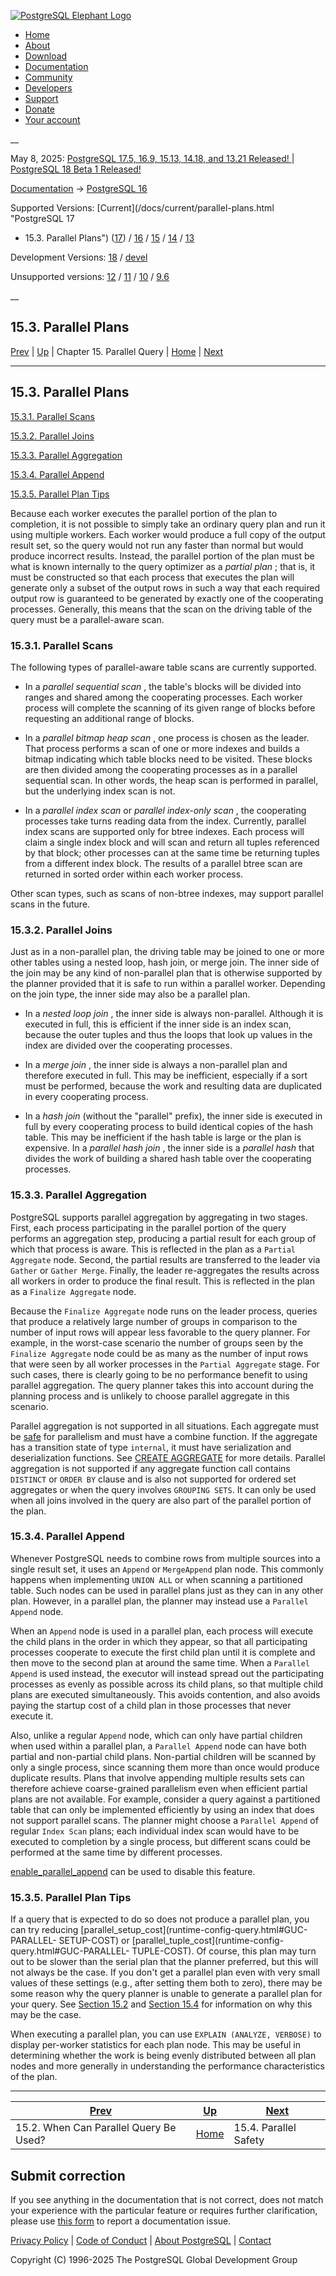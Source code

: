 [ ![PostgreSQL Elephant Logo](/media/img/about/press/elephant.png) ](/)

  * [Home](/ "Home")
  * [About](/about/ "About")
  * [Download](/download/ "Download")
  * [Documentation](/docs/ "Documentation")
  * [Community](/community/ "Community")
  * [Developers](/developer/ "Developers")
  * [Support](/support/ "Support")
  * [Donate](/about/donate/ "Donate")
  * [Your account](/account/ "Your account")

__

May 8, 2025: [ PostgreSQL 17.5, 16.9, 15.13, 14.18, and 13.21 Released! ](/about/news/postgresql-175-169-1513-1418-and-1321-released-3072/) | [ PostgreSQL 18 Beta 1 Released! ](/about/news/postgresql-18-beta-1-released-3070/)

[Documentation](/docs/ "Documentation") -> [PostgreSQL
16](/docs/16/index.html)

Supported Versions: [Current](/docs/current/parallel-plans.html "PostgreSQL 17
- 15.3. Parallel Plans") ([17](/docs/17/parallel-plans.html "PostgreSQL 17 -
15.3. Parallel Plans")) / [16](/docs/16/parallel-plans.html "PostgreSQL 16 -
15.3. Parallel Plans") / [15](/docs/15/parallel-plans.html "PostgreSQL 15 -
15.3. Parallel Plans") / [14](/docs/14/parallel-plans.html "PostgreSQL 14 -
15.3. Parallel Plans") / [13](/docs/13/parallel-plans.html "PostgreSQL 13 -
15.3. Parallel Plans")

Development Versions: [18](/docs/18/parallel-plans.html "PostgreSQL 18 -
15.3. Parallel Plans") / [devel](/docs/devel/parallel-plans.html "PostgreSQL
devel - 15.3. Parallel Plans")

Unsupported versions: [12](/docs/12/parallel-plans.html "PostgreSQL 12 -
15.3. Parallel Plans") / [11](/docs/11/parallel-plans.html "PostgreSQL 11 -
15.3. Parallel Plans") / [10](/docs/10/parallel-plans.html "PostgreSQL 10 -
15.3. Parallel Plans") / [9.6](/docs/9.6/parallel-plans.html "PostgreSQL 9.6 -
15.3. Parallel Plans")

__

15.3. Parallel Plans  
---  
[Prev](when-can-parallel-query-be-used.html "15.2. When Can Parallel Query Be Used?")  | [Up](parallel-query.html "Chapter 15. Parallel Query") | Chapter 15. Parallel Query | [Home](index.html "PostgreSQL 16.9 Documentation") |  [Next](parallel-safety.html "15.4. Parallel Safety")  
  
* * *

## 15.3. Parallel Plans #

[15.3.1. Parallel Scans](parallel-plans.html#PARALLEL-SCANS)

[15.3.2. Parallel Joins](parallel-plans.html#PARALLEL-JOINS)

[15.3.3. Parallel Aggregation](parallel-plans.html#PARALLEL-AGGREGATION)

[15.3.4. Parallel Append](parallel-plans.html#PARALLEL-APPEND)

[15.3.5. Parallel Plan Tips](parallel-plans.html#PARALLEL-PLAN-TIPS)

Because each worker executes the parallel portion of the plan to completion,
it is not possible to simply take an ordinary query plan and run it using
multiple workers. Each worker would produce a full copy of the output result
set, so the query would not run any faster than normal but would produce
incorrect results. Instead, the parallel portion of the plan must be what is
known internally to the query optimizer as a _partial plan_ ; that is, it must
be constructed so that each process that executes the plan will generate only
a subset of the output rows in such a way that each required output row is
guaranteed to be generated by exactly one of the cooperating processes.
Generally, this means that the scan on the driving table of the query must be
a parallel-aware scan.

### 15.3.1. Parallel Scans #

The following types of parallel-aware table scans are currently supported.

  * In a _parallel sequential scan_ , the table's blocks will be divided into ranges and shared among the cooperating processes. Each worker process will complete the scanning of its given range of blocks before requesting an additional range of blocks.

  * In a _parallel bitmap heap scan_ , one process is chosen as the leader. That process performs a scan of one or more indexes and builds a bitmap indicating which table blocks need to be visited. These blocks are then divided among the cooperating processes as in a parallel sequential scan. In other words, the heap scan is performed in parallel, but the underlying index scan is not.

  * In a _parallel index scan_ or _parallel index-only scan_ , the cooperating processes take turns reading data from the index. Currently, parallel index scans are supported only for btree indexes. Each process will claim a single index block and will scan and return all tuples referenced by that block; other processes can at the same time be returning tuples from a different index block. The results of a parallel btree scan are returned in sorted order within each worker process.

Other scan types, such as scans of non-btree indexes, may support parallel
scans in the future.

### 15.3.2. Parallel Joins #

Just as in a non-parallel plan, the driving table may be joined to one or more
other tables using a nested loop, hash join, or merge join. The inner side of
the join may be any kind of non-parallel plan that is otherwise supported by
the planner provided that it is safe to run within a parallel worker.
Depending on the join type, the inner side may also be a parallel plan.

  * In a _nested loop join_ , the inner side is always non-parallel. Although it is executed in full, this is efficient if the inner side is an index scan, because the outer tuples and thus the loops that look up values in the index are divided over the cooperating processes.

  * In a _merge join_ , the inner side is always a non-parallel plan and therefore executed in full. This may be inefficient, especially if a sort must be performed, because the work and resulting data are duplicated in every cooperating process.

  * In a _hash join_ (without the "parallel" prefix), the inner side is executed in full by every cooperating process to build identical copies of the hash table. This may be inefficient if the hash table is large or the plan is expensive. In a _parallel hash join_ , the inner side is a _parallel hash_ that divides the work of building a shared hash table over the cooperating processes.

### 15.3.3. Parallel Aggregation #

PostgreSQL supports parallel aggregation by aggregating in two stages. First,
each process participating in the parallel portion of the query performs an
aggregation step, producing a partial result for each group of which that
process is aware. This is reflected in the plan as a `Partial Aggregate` node.
Second, the partial results are transferred to the leader via `Gather` or
`Gather Merge`. Finally, the leader re-aggregates the results across all
workers in order to produce the final result. This is reflected in the plan as
a `Finalize Aggregate` node.

Because the `Finalize Aggregate` node runs on the leader process, queries that
produce a relatively large number of groups in comparison to the number of
input rows will appear less favorable to the query planner. For example, in
the worst-case scenario the number of groups seen by the `Finalize Aggregate`
node could be as many as the number of input rows that were seen by all worker
processes in the `Partial Aggregate` stage. For such cases, there is clearly
going to be no performance benefit to using parallel aggregation. The query
planner takes this into account during the planning process and is unlikely to
choose parallel aggregate in this scenario.

Parallel aggregation is not supported in all situations. Each aggregate must
be [safe](parallel-safety.html "15.4. Parallel Safety") for parallelism and
must have a combine function. If the aggregate has a transition state of type
`internal`, it must have serialization and deserialization functions. See
[CREATE AGGREGATE](sql-createaggregate.html "CREATE AGGREGATE") for more
details. Parallel aggregation is not supported if any aggregate function call
contains `DISTINCT` or `ORDER BY` clause and is also not supported for ordered
set aggregates or when the query involves `GROUPING SETS`. It can only be used
when all joins involved in the query are also part of the parallel portion of
the plan.

### 15.3.4. Parallel Append #

Whenever PostgreSQL needs to combine rows from multiple sources into a single
result set, it uses an `Append` or `MergeAppend` plan node. This commonly
happens when implementing `UNION ALL` or when scanning a partitioned table.
Such nodes can be used in parallel plans just as they can in any other plan.
However, in a parallel plan, the planner may instead use a `Parallel Append`
node.

When an `Append` node is used in a parallel plan, each process will execute
the child plans in the order in which they appear, so that all participating
processes cooperate to execute the first child plan until it is complete and
then move to the second plan at around the same time. When a `Parallel Append`
is used instead, the executor will instead spread out the participating
processes as evenly as possible across its child plans, so that multiple child
plans are executed simultaneously. This avoids contention, and also avoids
paying the startup cost of a child plan in those processes that never execute
it.

Also, unlike a regular `Append` node, which can only have partial children
when used within a parallel plan, a `Parallel Append` node can have both
partial and non-partial child plans. Non-partial children will be scanned by
only a single process, since scanning them more than once would produce
duplicate results. Plans that involve appending multiple results sets can
therefore achieve coarse-grained parallelism even when efficient partial plans
are not available. For example, consider a query against a partitioned table
that can only be implemented efficiently by using an index that does not
support parallel scans. The planner might choose a `Parallel Append` of
regular `Index Scan` plans; each individual index scan would have to be
executed to completion by a single process, but different scans could be
performed at the same time by different processes.

[enable_parallel_append](runtime-config-query.html#GUC-ENABLE-PARALLEL-APPEND)
can be used to disable this feature.

### 15.3.5. Parallel Plan Tips #

If a query that is expected to do so does not produce a parallel plan, you can
try reducing [parallel_setup_cost](runtime-config-query.html#GUC-PARALLEL-
SETUP-COST) or [parallel_tuple_cost](runtime-config-query.html#GUC-PARALLEL-
TUPLE-COST). Of course, this plan may turn out to be slower than the serial
plan that the planner preferred, but this will not always be the case. If you
don't get a parallel plan even with very small values of these settings (e.g.,
after setting them both to zero), there may be some reason why the query
planner is unable to generate a parallel plan for your query. See [Section
15.2](when-can-parallel-query-be-used.html "15.2. When Can Parallel Query Be
Used?") and [Section 15.4](parallel-safety.html "15.4. Parallel Safety") for
information on why this may be the case.

When executing a parallel plan, you can use `EXPLAIN (ANALYZE, VERBOSE)` to
display per-worker statistics for each plan node. This may be useful in
determining whether the work is being evenly distributed between all plan
nodes and more generally in understanding the performance characteristics of
the plan.

* * *

[Prev](when-can-parallel-query-be-used.html "15.2. When Can Parallel Query Be Used?")  | [Up](parallel-query.html "Chapter 15. Parallel Query") |  [Next](parallel-safety.html "15.4. Parallel Safety")  
---|---|---  
15.2. When Can Parallel Query Be Used?  | [Home](index.html "PostgreSQL 16.9 Documentation") |  15.4. Parallel Safety  
  
## Submit correction

If you see anything in the documentation that is not correct, does not match
your experience with the particular feature or requires further clarification,
please use [this form](/account/comments/new/16/parallel-plans.html/) to
report a documentation issue.

[Privacy Policy](/about/privacypolicy) | [Code of Conduct](/about/policies/coc/) | [About PostgreSQL](/about/) | [Contact](/about/contact/)  

Copyright (C) 1996-2025 The PostgreSQL Global Development Group

